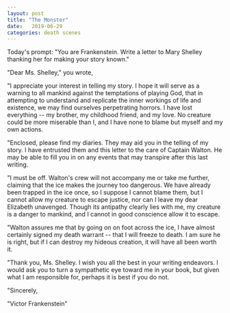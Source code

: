 ```yaml
---
layout: post
title: "The Monster"
date:   2019-06-29
categories: death scenes
---
```

Today's prompt: "You are Frankenstein. Write a letter to Mary Shelley thanking her for making your story known."

"Dear Ms. Shelley," you wrote,

"I appreciate your interest in telling my story. I hope it will serve as a warning to all mankind against the temptations of playing God, that in attempting to understand and replicate the inner workings of life and existence, we may find ourselves perpetrating horrors. I have lost everything -- my brother, my childhood friend, and my love. No creature could be more miserable than I, and I have none to blame but myself and my own actions.

"Enclosed, please find my diaries. They may aid you in the telling of my story. I have entrusted them and this letter to the care of Captain Walton. He may be able to fill you in on any events that may transpire after this last writing.

"I must be off. Walton's crew will not accompany me or take me further, claiming that the ice makes the journey too dangerous. We have already been trapped in the ice once, so I suppose I cannot blame them, but I cannot allow my creature to escape justice, nor can I leave my dear Elizabeth unavenged. Though its antipathy clearly lies with me, my creature is a danger to mankind, and I cannot in good conscience allow it to escape. 

"Walton assures me that by going on on foot across the ice, I have almost certainly signed my death warrant -- that I will freeze to death. I am sure he is right, but if I can destroy my hideous creation, it will have all been worth it. 

"Thank you, Ms. Shelley. I wish you all the best in your writing endeavors. I would ask you to turn a sympathetic eye toward me in your book, but given what I am responsible for, perhaps it is best if you do not. 

"Sincerely,

"Victor Frankenstein"
